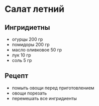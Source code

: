 # Салат летний

## Ингридиетны

* огурцы 200 гр
* помидоры 200 гр
* масло оливковое 50 гр
* лук 10 гр
* соль 5 гр

## Рецепт

* помыть овощи перед приготовлением
* овощи порезать
* перемешать все ингридиенты